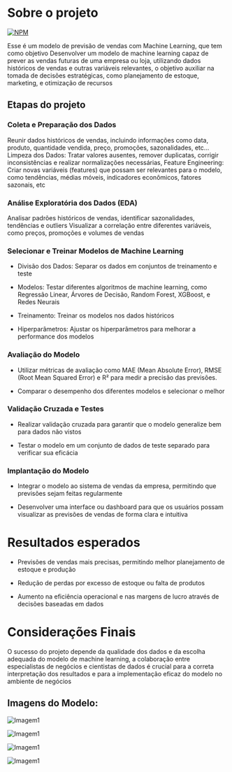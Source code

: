 # Sobre o projeto

[![NPM](https://img.shields.io/npm/l/react)](https://github.com/Caiojosue/Bot-Pedbot/blob/main/LICENSE)

Esse é um modelo de previsão de vendas com Machine Learning, que tem como objetivo Desenvolver um modelo de machine learning capaz de prever as vendas futuras de uma empresa ou loja, utilizando dados históricos de vendas e outras variáveis relevantes, o objetivo auxiliar na tomada de decisões estratégicas, como planejamento de estoque, marketing, e otimização de recursos

## Etapas do projeto

### Coleta e Preparação dos Dados

Reunir dados históricos de vendas, incluindo informações como data, produto, quantidade vendida, preço, promoções, sazonalidades, etc...
Limpeza dos Dados: Tratar valores ausentes, remover duplicatas, corrigir inconsistências e realizar normalizações necessárias, Feature Engineering: Criar novas variáveis (features) que possam ser relevantes para o modelo, como tendências, médias móveis, indicadores econômicos, fatores sazonais, etc

### Análise Exploratória dos Dados (EDA) 

Analisar padrões históricos de vendas, identificar sazonalidades, tendências e outliers
Visualizar a correlação entre diferentes variáveis, como preços, promoções e volumes de vendas

### Selecionar e Treinar Modelos de Machine Learning

- Divisão dos Dados: Separar os dados em conjuntos de treinamento e teste

- Modelos: Testar diferentes algoritmos de machine learning, como Regressão Linear, Árvores de Decisão, Random Forest, XGBoost, e Redes Neurais

- Treinamento: Treinar os modelos nos dados históricos

- Hiperparâmetros: Ajustar os hiperparâmetros para melhorar a performance dos modelos

### Avaliação do Modelo

- Utilizar métricas de avaliação como MAE (Mean Absolute Error), RMSE (Root Mean Squared Error) e R² para medir a precisão das previsões.

- Comparar o desempenho dos diferentes modelos e selecionar o melhor


### Validação Cruzada e Testes

- Realizar validação cruzada para garantir que o modelo generalize bem para dados não vistos

- Testar o modelo em um conjunto de dados de teste separado para verificar sua eficácia


### Implantação do Modelo

- Integrar o modelo ao sistema de vendas da empresa, permitindo que previsões sejam feitas regularmente

- Desenvolver uma interface ou dashboard para que os usuários possam visualizar as previsões de vendas de forma clara e intuitiva


# Resultados esperados

- Previsões de vendas mais precisas, permitindo melhor planejamento de estoque e produção
  
- Redução de perdas por excesso de estoque ou falta de produtos
  
- Aumento na eficiência operacional e nas margens de lucro através de decisões baseadas em dados


# Considerações Finais

O sucesso do projeto depende da qualidade dos dados e da escolha adequada do modelo de machine learning, a colaboração entre especialistas de negócios e cientistas de dados é crucial para a correta interpretação dos resultados e para a implementação eficaz do modelo no ambiente de negócios

## Imagens do Modelo: 

![Imagem1]()

![Imagem1]()

![Imagem1]()

![Imagem1]()
